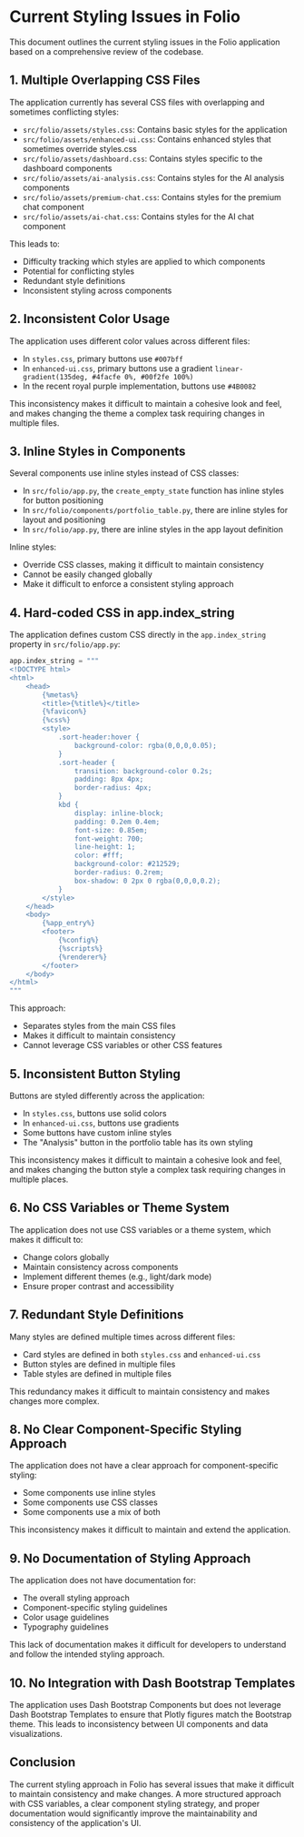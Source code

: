 # Current Styling Issues in Folio

This document outlines the current styling issues in the Folio application based on a comprehensive review of the codebase.

## 1. Multiple Overlapping CSS Files

The application currently has several CSS files with overlapping and sometimes conflicting styles:

- `src/folio/assets/styles.css`: Contains basic styles for the application
- `src/folio/assets/enhanced-ui.css`: Contains enhanced styles that sometimes override styles.css
- `src/folio/assets/dashboard.css`: Contains styles specific to the dashboard components
- `src/folio/assets/ai-analysis.css`: Contains styles for the AI analysis components
- `src/folio/assets/premium-chat.css`: Contains styles for the premium chat component
- `src/folio/assets/ai-chat.css`: Contains styles for the AI chat component

This leads to:
- Difficulty tracking which styles are applied to which components
- Potential for conflicting styles
- Redundant style definitions
- Inconsistent styling across components

## 2. Inconsistent Color Usage

The application uses different color values across different files:

- In `styles.css`, primary buttons use `#007bff`
- In `enhanced-ui.css`, primary buttons use a gradient `linear-gradient(135deg, #4facfe 0%, #00f2fe 100%)`
- In the recent royal purple implementation, buttons use `#4B0082`

This inconsistency makes it difficult to maintain a cohesive look and feel, and makes changing the theme a complex task requiring changes in multiple files.

## 3. Inline Styles in Components

Several components use inline styles instead of CSS classes:

- In `src/folio/app.py`, the `create_empty_state` function has inline styles for button positioning
- In `src/folio/components/portfolio_table.py`, there are inline styles for layout and positioning
- In `src/folio/app.py`, there are inline styles in the app layout definition

Inline styles:
- Override CSS classes, making it difficult to maintain consistency
- Cannot be easily changed globally
- Make it difficult to enforce a consistent styling approach

## 4. Hard-coded CSS in app.index_string

The application defines custom CSS directly in the `app.index_string` property in `src/folio/app.py`:

```python
app.index_string = """
<!DOCTYPE html>
<html>
    <head>
        {%metas%}
        <title>{%title%}</title>
        {%favicon%}
        {%css%}
        <style>
            .sort-header:hover {
                background-color: rgba(0,0,0,0.05);
            }
            .sort-header {
                transition: background-color 0.2s;
                padding: 8px 4px;
                border-radius: 4px;
            }
            kbd {
                display: inline-block;
                padding: 0.2em 0.4em;
                font-size: 0.85em;
                font-weight: 700;
                line-height: 1;
                color: #fff;
                background-color: #212529;
                border-radius: 0.2rem;
                box-shadow: 0 2px 0 rgba(0,0,0,0.2);
            }
        </style>
    </head>
    <body>
        {%app_entry%}
        <footer>
            {%config%}
            {%scripts%}
            {%renderer%}
        </footer>
    </body>
</html>
"""
```

This approach:
- Separates styles from the main CSS files
- Makes it difficult to maintain consistency
- Cannot leverage CSS variables or other CSS features

## 5. Inconsistent Button Styling

Buttons are styled differently across the application:

- In `styles.css`, buttons use solid colors
- In `enhanced-ui.css`, buttons use gradients
- Some buttons have custom inline styles
- The "Analysis" button in the portfolio table has its own styling

This inconsistency makes it difficult to maintain a cohesive look and feel, and makes changing the button style a complex task requiring changes in multiple places.

## 6. No CSS Variables or Theme System

The application does not use CSS variables or a theme system, which makes it difficult to:
- Change colors globally
- Maintain consistency across components
- Implement different themes (e.g., light/dark mode)
- Ensure proper contrast and accessibility

## 7. Redundant Style Definitions

Many styles are defined multiple times across different files:

- Card styles are defined in both `styles.css` and `enhanced-ui.css`
- Button styles are defined in multiple files
- Table styles are defined in multiple files

This redundancy makes it difficult to maintain consistency and makes changes more complex.

## 8. No Clear Component-Specific Styling Approach

The application does not have a clear approach for component-specific styling:
- Some components use inline styles
- Some components use CSS classes
- Some components use a mix of both

This inconsistency makes it difficult to maintain and extend the application.

## 9. No Documentation of Styling Approach

The application does not have documentation for:
- The overall styling approach
- Component-specific styling guidelines
- Color usage guidelines
- Typography guidelines

This lack of documentation makes it difficult for developers to understand and follow the intended styling approach.

## 10. No Integration with Dash Bootstrap Templates

The application uses Dash Bootstrap Components but does not leverage Dash Bootstrap Templates to ensure that Plotly figures match the Bootstrap theme. This leads to inconsistency between UI components and data visualizations.

## Conclusion

The current styling approach in Folio has several issues that make it difficult to maintain consistency and make changes. A more structured approach with CSS variables, a clear component styling strategy, and proper documentation would significantly improve the maintainability and consistency of the application's UI.
